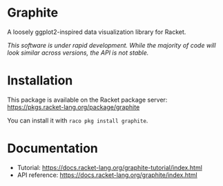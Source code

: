 # Graphite

A loosely ggplot2-inspired data visualization library for Racket.

*This software is under rapid development. While the majority of code will look similar across versions,
the API is not stable.*

# Installation

This package is available on the Racket package server: 
https://pkgs.racket-lang.org/package/graphite

You can install it with `raco pkg install graphite`.

# Documentation

- Tutorial: https://docs.racket-lang.org/graphite-tutorial/index.html
- API reference: https://docs.racket-lang.org/graphite/index.html

